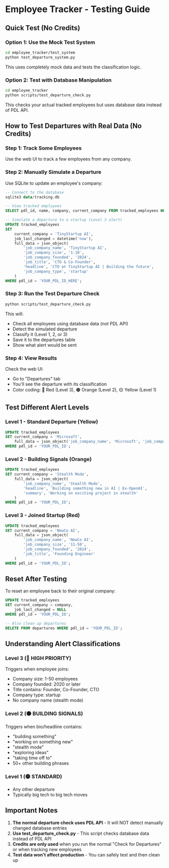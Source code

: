 # Employee Tracker - Testing Guide

## Quick Test (No Credits)

### Option 1: Use the Mock Test System
```bash
cd employee_tracker/test_system
python test_departure_system.py
```
This uses completely mock data and tests the classification logic.

### Option 2: Test with Database Manipulation
```bash
cd employee_tracker
python scripts/test_departure_check.py
```
This checks your actual tracked employees but uses database data instead of PDL API.

## How to Test Departures with Real Data (No Credits)

### Step 1: Track Some Employees
Use the web UI to track a few employees from any company.

### Step 2: Manually Simulate a Departure
Use SQLite to update an employee's company:

```sql
-- Connect to the database
sqlite3 data/tracking.db

-- View tracked employees
SELECT pdl_id, name, company, current_company FROM tracked_employees WHERE status='active';

-- Simulate a departure to a startup (Level 3 alert)
UPDATE tracked_employees 
SET 
    current_company = 'TinyStartup AI',
    job_last_changed = datetime('now'),
    full_data = json_object(
        'job_company_name', 'TinyStartup AI',
        'job_company_size', '1-10',
        'job_company_founded', '2024',
        'job_title', 'CTO & Co-Founder',
        'headline', 'CTO at TinyStartup AI | Building the future',
        'job_company_type', 'startup'
    )
WHERE pdl_id = 'YOUR_PDL_ID_HERE';
```

### Step 3: Run the Test Departure Check
```bash
python scripts/test_departure_check.py
```

This will:
- Check all employees using database data (not PDL API)
- Detect the simulated departure
- Classify it (Level 1, 2, or 3)
- Save it to the departures table
- Show what alert would be sent

### Step 4: View Results
Check the web UI:
- Go to "Departures" tab
- You'll see the departure with its classification
- Color coding: 🔴 Red (Level 3), 🟠 Orange (Level 2), 🟡 Yellow (Level 1)

## Test Different Alert Levels

### Level 1 - Standard Departure (Yellow)
```sql
UPDATE tracked_employees 
SET current_company = 'Microsoft',
    full_data = json_object('job_company_name', 'Microsoft', 'job_company_size', '10000+')
WHERE pdl_id = 'YOUR_PDL_ID';
```

### Level 2 - Building Signals (Orange)
```sql
UPDATE tracked_employees 
SET current_company = 'Stealth Mode',
    full_data = json_object(
        'job_company_name', 'Stealth Mode',
        'headline', 'Building something new in AI | Ex-OpenAI',
        'summary', 'Working on exciting project in stealth'
    )
WHERE pdl_id = 'YOUR_PDL_ID';
```

### Level 3 - Joined Startup (Red)
```sql
UPDATE tracked_employees 
SET current_company = 'NewCo AI',
    full_data = json_object(
        'job_company_name', 'NewCo AI',
        'job_company_size', '11-50',
        'job_company_founded', '2024',
        'job_title', 'Founding Engineer'
    )
WHERE pdl_id = 'YOUR_PDL_ID';
```

## Reset After Testing

To reset an employee back to their original company:
```sql
UPDATE tracked_employees 
SET current_company = company,
    job_last_changed = NULL
WHERE pdl_id = 'YOUR_PDL_ID';

-- Also clean up departures
DELETE FROM departures WHERE pdl_id = 'YOUR_PDL_ID';
```

## Understanding Alert Classifications

### Level 3 (🔴 HIGH PRIORITY)
Triggers when employee joins:
- Company size: 1-50 employees
- Company founded: 2020 or later
- Title contains: Founder, Co-Founder, CTO
- Company type: startup
- No company name (stealth mode)

### Level 2 (🟠 BUILDING SIGNALS)
Triggers when bio/headline contains:
- "building something"
- "working on something new"
- "stealth mode"
- "exploring ideas"
- "taking time off to"
- 50+ other building phrases

### Level 1 (🟡 STANDARD)
- Any other departure
- Typically big tech to big tech moves

## Important Notes

1. **The normal departure check uses PDL API** - It will NOT detect manually changed database entries
2. **Use test_departure_check.py** - This script checks database data instead of PDL API
3. **Credits are only used** when you run the normal "Check for Departures" or when tracking new employees
4. **Test data won't affect production** - You can safely test and then clean up